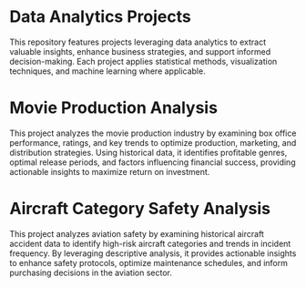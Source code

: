 # Data Analytics Projects
This repository features projects leveraging data analytics to extract valuable insights, enhance business strategies, and support informed decision-making. Each project applies statistical methods, visualization techniques, and machine learning where applicable.

# Movie Production Analysis
This project analyzes the movie production industry by examining box office performance, ratings, and key trends to optimize production, marketing, and distribution strategies. Using historical data, it identifies profitable genres, optimal release periods, and factors influencing financial success, providing actionable insights to maximize return on investment.

# Aircraft Category Safety Analysis
This project analyzes aviation safety by examining historical aircraft accident data to identify high-risk aircraft categories and trends in incident frequency. By leveraging descriptive analysis, it provides actionable insights to enhance safety protocols, optimize maintenance schedules, and inform purchasing decisions in the aviation sector.

